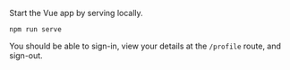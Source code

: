 Start the Vue app by serving locally.

```shell
npm run serve
```

You should be able to sign-in, view your details at the `/profile` route, and sign-out.
